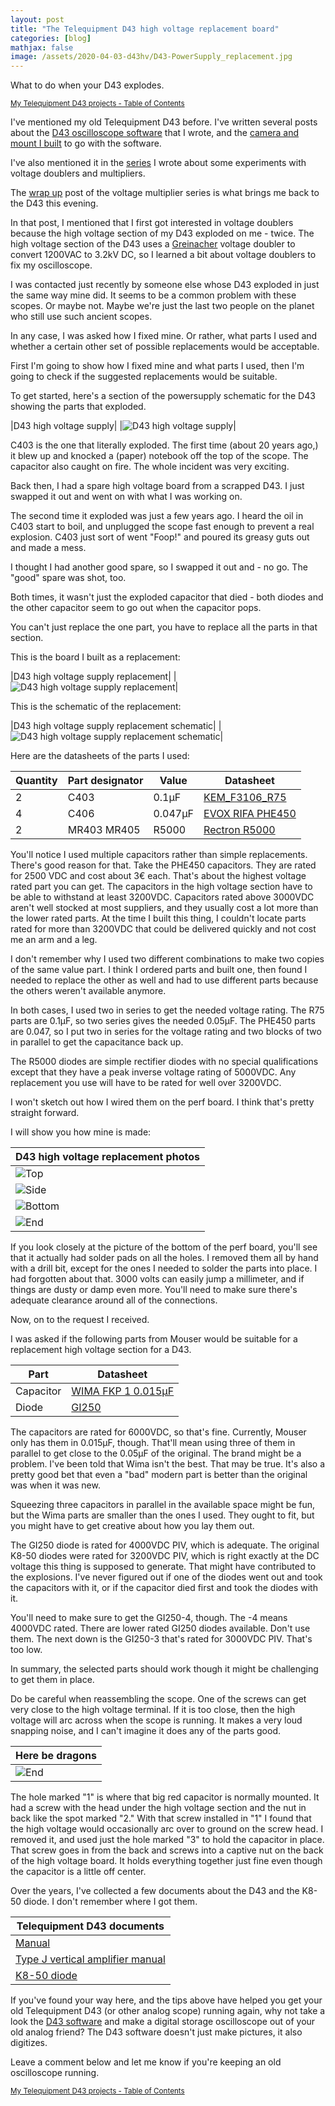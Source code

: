 ```yaml
---
layout: post
title: "The Telequipment D43 high voltage replacement board"
categories: [blog]
mathjax: false
image: /assets/2020-04-03-d43hv/D43-PowerSupply_replacement.jpg
---
```

What to do when your D43 explodes.

<sub>[My Telequipment D43 projects - Table of Contents](d43toc)</sub>

I've mentioned my old Telequipment D43 before.  I've written several posts about the [D43 oscilloscope software](https://github.com/JosephEoff/D43) that I wrote, and the [camera and mount I built](new-oscilloscope-camera) to go with the software.

I've also mentioned it in the [series](2-voltagemultiplier-toc) I wrote about some experiments with voltage doublers and multipliers.

The [wrap up](diode-capacitors-volts-pt8) post of the voltage multiplier series is what brings me back to the D43 this evening.

In that post, I mentioned that I first got interested in voltage doublers because the high voltage section of my D43 exploded on me - twice.  The high voltage section of the D43 uses a [Greinacher](diode-capacitors-volts-pt2) voltage doubler to convert 1200VAC to 3.2kV DC, so I learned a bit about voltage doublers to fix my oscilloscope.

I was contacted just recently by someone else whose D43 exploded in just the same way mine did.  It seems to be a common problem with these scopes.  Or maybe not.  Maybe we're just the last two people on the planet who still use such ancient scopes.

In any case, I was asked how I fixed mine.  Or rather, what parts I used and whether a certain other set of possible replacements would be acceptable.

First I'm going to show how I fixed mine and what parts I used, then I'm going to check if the suggested replacements would be suitable.

To get started, here's a section of the powersupply schematic for the D43 showing the parts that exploded.

|D43 high voltage supply|
|![D43 high voltage supply](/assets/2020-04-03-d43hv/D43-PowerSupply.png)|

C403 is the one that literally exploded.  The first time (about 20 years ago,) it blew up and knocked a (paper) notebook off the top of the scope.  The capacitor also caught on fire.  The whole incident was very exciting.

Back then, I had a spare high voltage board from a scrapped D43.  I just swapped it out and went on with what I was working on.

The second time it exploded was just a few years ago.  I heard the oil in C403 start to boil, and unplugged the scope fast enough to prevent a real explosion.  C403 just sort of went "Foop!" and poured its greasy guts out and made a mess.

I thought I had another good spare, so I swapped it out and - no go.  The "good" spare was shot, too.

Both times, it wasn't just the exploded capacitor that died - both diodes and the other capacitor seem to go out when the capacitor pops. 

You can't just replace the one part, you have to replace all the parts in that section.

This is the board I built as a replacement:

|D43 high voltage supply replacement|
|![D43 high voltage supply replacement](/assets/2020-04-03-d43hv/D43-PowerSupply_replacement.jpg)|

This is the schematic of the replacement:

|D43 high voltage supply replacement schematic|
|![D43 high voltage supply replacement schematic](/assets/2020-04-03-d43hv/schematic.png)|

Here are the datasheets of the parts I used:

|Quantity|Part designator|Value  |Datasheet|
|--------|---------------|-------|---------|
|2       |C403           |0.1µF  |[KEM_F3106_R75](/assets/2020-04-03-d43hv/KEM_F3106_R75.pdf)|
|4       |C406           |0.047µF|[EVOX RIFA PHE450](/assets/2020-04-03-d43hv/phe450.pdf)|
|2       |MR403 MR405    |R5000  |[Rectron R5000](/assets/2020-04-03-d43hv/r2500-r5000.pdf)|

You'll notice I used multiple capacitors rather than simple replacements.  There's good reason for that.  Take the PHE450 capacitors.  They are rated for 2500 VDC and cost about 3€ each.  That's about the highest voltage rated part you can get.  The capacitors in the high voltage section have to be able to withstand at least 3200VDC.  Capacitors rated above 3000VDC aren't well stocked at most suppliers, and they usually cost a lot more than the lower rated parts.  At the time I built this thing, I couldn't locate parts rated for more than 3200VDC that could be delivered quickly and not cost me an arm and a leg.

I don't remember why I used two different combinations to make two copies of the same value part.  I think I ordered parts and built one, then found I needed to replace the other as well and had to use different parts because the others weren't available anymore.

In both cases, I used two in series to get the needed voltage rating.  The R75 parts are 0.1µF, so two series gives the needed 0.05µF.  The PHE450 parts are 0.047, so I put two in series for the voltage rating and two blocks of two in parallel to get the capacitance back up.

The R5000 diodes are simple rectifier diodes with no special qualifications except that they have a peak inverse voltage rating of 5000VDC.  Any replacement you use will have to be rated for well over 3200VDC.

I won't sketch out how I wired them on the perf board.  I think that's pretty straight forward.

I will show you how mine is made:

|D43 high voltage replacement photos|
|-----------------------------------|
|![Top](/assets/2020-04-03-d43hv/hv1.jpg)|
|![Side](/assets/2020-04-03-d43hv/hv2.jpg)|
|![Bottom](/assets/2020-04-03-d43hv/hv3.jpg)|
|![End](/assets/2020-04-03-d43hv/hv4.jpg)|

If you look closely at the picture of the bottom of the perf board, you'll see that it actually had solder pads on all the holes.  I removed them all by hand with a drill bit, except for the ones I needed to solder the parts into place.  I had forgotten about that.  3000 volts can easily jump a millimeter, and if things are dusty or damp even more.  You'll need to make sure there's adequate clearance around all of the connections.

Now, on to the request I received.

I was asked if the following parts from Mouser would be suitable for a replacement high voltage section for a D43.

|Part|Datasheet|
|----|---------|
|Capacitor|[WIMA FKP 1 0.015µF](/assets/2020-04-03-d43hv/e_WIMA_FKP_1-1139839.pdf)|
|Diode|[GI250](gi2501.pdf)|

The capacitors are rated for 6000VDC, so that's fine.  Currently, Mouser only has them in 0.015µF, though.  That'll mean using three of them in parallel to get close to the 0.05µF of the original.  The brand might be a problem.  I've been told that Wima isn't the best.  That may be true. It's also a pretty good bet that even a "bad" modern part is better than the original was when it was new.

Squeezing three capacitors in parallel in the available space might be fun, but the Wima parts are smaller than the ones I used.  They ought to fit, but you might have to get creative about how you lay them out.

The GI250 diode is rated for 4000VDC PIV, which is adequate.  The original K8-50 diodes were rated for 3200VDC PIV, which is right exactly at the DC voltage this thing is supposed to generate.  That might have contributed to the explosions.  I've never figured out if one of the diodes went out and took the capacitors with it, or if the capacitor died first and took the diodes with it.

You'll need to make sure to get the GI250-4, though.  The -4 means 4000VDC rated.  There are lower rated GI250 diodes available.  Don't use them.  The next down is the GI250-3 that's rated for 3000VDC PIV.  That's too low.

In summary, the selected parts should work though it might be challenging to get them in place.

Do be careful when reassembling the scope.  One of the screws can get very close to the high voltage terminal.  If it is too close, then the high voltage will arc across when the scope is running.  It makes a very loud snapping noise, and I can't imagine it does any of the parts good.

|Here be dragons|
|---------------|
|![End](/assets/2020-04-03-d43hv/mountingscrews.jpg)|

The hole marked "1" is where that big red capacitor is normally mounted.  It had a screw with the head under the high voltage section and the nut in back like the spot marked "2."  With that screw installed in "1" I found that the high voltage would occasionally arc over to ground on the screw head.  I removed it, and used just the hole marked "3" to hold the capacitor in place.  That screw goes in from the back and screws into a captive nut on the back of the high voltage board.  It holds everything together just fine even though the capacitor is a little off center.

Over the years, I've collected a few documents about the D43 and the K8-50 diode.  I don't remember where I got them.

|Telequipment D43 documents|
|--------------------------|
|[Manual](/assets/2020-04-03-d43hv/d43.pdf)|
|[Type J vertical amplifier manual](/assets/2020-04-03-d43hv/d43_TypeJ.pdf)|
|[K8-50 diode](/assets/2020-04-03-d43hv/K8-50datasheet1.pdf)|

If you've found your way here, and the tips above have helped you get your old Telequipment D43 (or other analog scope) running again, why not take a look the [D43 software](https://github.com/JosephEoff/D43) and make a digital storage oscilloscope out of your old analog friend?  The D43 software doesn't just make pictures, it also digitizes.


Leave a comment below and let me know if you're keeping an old oscilloscope running.

<sub>[My Telequipment D43 projects - Table of Contents](d43toc)</sub>
